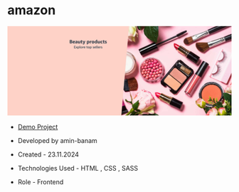 # amazon
![viewfinal](assets\img\2.jpg)

- [Demo Project](https://amin-banam.github.io/Persian_temp/)

- Developed by amin-banam

- Created - 23.11.2024

- Technologies Used - HTML , CSS , SASS

- Role - Frontend
